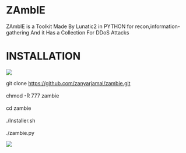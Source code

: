 # ZAmbIE
ZAmbIE is a Toolkit Made By Lunatic2 in PYTHON
for recon,information-gathering And it Has a Collection For DDoS Attacks


# INSTALLATION

<img src='https://image.ibb.co/idM4Ua/Screenshot_from_2017_07_11_16_35_53.png'/> <br>

git clone https://github.com/zanyarjamal/zambie.git <br> <br>
chmod -R 777 zambie <br> <br>
cd zambie <br> <br>
./Installer.sh <br> <br>
./zambie.py <br>

<img src='https://image.ibb.co/gtBM9a/Screenshot_from_2017_07_11_16_36_15.png'/> <br>
